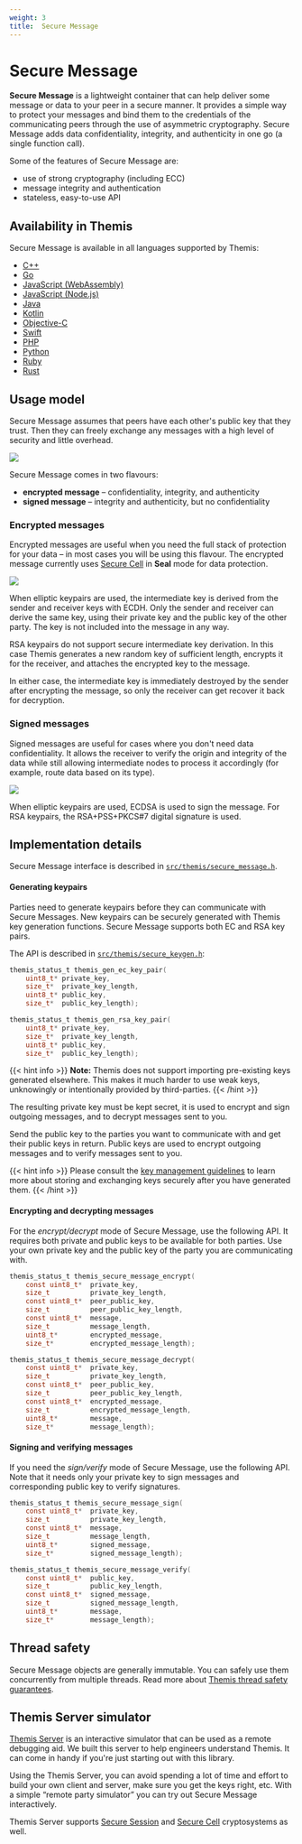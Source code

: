 ```yaml
---
weight: 3
title:  Secure Message
---
```


# Secure Message

**Secure Message** is a lightweight container
that can help deliver some message or data to your peer in a secure manner.
It provides a simple way to protect your messages
and bind them to the credentials of the communicating peers
through the use of asymmetric cryptography.
Secure Message adds data confidentiality, integrity, and authenticity
in one go (a single function call).

Some of the features of Secure Message are:

  - use of strong cryptography (including ECC)
  - message integrity and authentication
  - stateless, easy-to-use API

## Availability in Themis

Secure Message is available in all languages supported by Themis:

  - [C++](/themis/languages/cpp/features/#secure-message)
  - [Go](/themis/languages/go/features/#secure-message)
  - [JavaScript (WebAssembly)](/themis/languages/wasm/features/#secure-message)
  - [JavaScript (Node.js)](/themis/languages/nodejs/features/#secure-message)
  - [Java](/themis/languages/java/features/#secure-message)
  - [Kotlin](/themis/languages/kotlin/features/#secure-message)
  - [Objective-C](/themis/languages/objc/features/#secure-message)
  - [Swift](/themis/languages/swift/features/#secure-message)
  - [PHP](/themis/languages/php/features/#secure-message)
  - [Python](/themis/languages/python/features/#secure-message)
  - [Ruby](/themis/languages/ruby/features/#secure-message)
  - [Rust](/themis/languages/rust/features/#secure-message)

## Usage model

Secure Message assumes that peers have each other's public key that they trust.
Then they can freely exchange any messages with a high level of security and little overhead.

![](/files/wiki/secure_message.png)

Secure Message comes in two flavours:

  - **encrypted message** – confidentiality, integrity, and authenticity
  - **signed message** – integrity and authenticity, but no confidentiality

### Encrypted messages

Encrypted messages are useful when you need the full stack of protection for your data –
in most cases you will be using this flavour.
The encrypted message currently uses [Secure Cell](../secure-cell/)
in **Seal** mode for data protection.

![](/files/wiki/encrypted_message.png)

When elliptic keypairs are used,
the intermediate key is derived from the sender and receiver keys with ECDH.
Only the sender and receiver can derive the same key,
using their private key and the public key of the other party.
The key is not included into the message in any way.

RSA keypairs do not support secure intermediate key derivation.
In this case Themis generates a new random key of sufficient length,
encrypts it for the receiver, and attaches the encrypted key to the message.

In either case, the intermediate key is immediately destroyed by the sender
after encrypting the message,
so only the receiver can get recover it back for decryption.

### Signed messages

Signed messages are useful for cases where you don't need data confidentiality.
It allows the receiver to verify the origin and integrity of the data
while still allowing intermediate nodes to process it accordingly
(for example, route data based on its type).

![](/files/wiki/signed_message.png)

When elliptic keypairs are used, ECDSA is used to sign the message.
For RSA keypairs, the RSA+PSS+PKCS#7 digital signature is used.

## Implementation details

Secure Message interface is described in
[`src/themis/secure_message.h`](https://github.com/cossacklabs/themis/tree/master/include/themis/secure_message.h).

#### Generating keypairs

Parties need to generate keypairs before they can communicate with Secure Messages.
New keypairs can be securely generated with Themis key generation functions.
Secure Message supports both EC and RSA key pairs.

The API is described in
[`src/themis/secure_keygen.h`](https://github.com/cossacklabs/themis/tree/master/include/themis/secure_keygen.h):

```c
themis_status_t themis_gen_ec_key_pair(
    uint8_t* private_key,
    size_t*  private_key_length,
    uint8_t* public_key,
    size_t*  public_key_length);

themis_status_t themis_gen_rsa_key_pair(
    uint8_t* private_key,
    size_t*  private_key_length,
    uint8_t* public_key,
    size_t*  public_key_length);
```

{{< hint info >}}
**Note:**
Themis does not support importing pre-existing keys generated elsewhere.
This makes it much harder to use weak keys, unknowingly or intentionally provided by third-parties.
{{< /hint >}}

The resulting private key must be kept secret, it is used to encrypt and sign outgoing messages,
and to decrypt messages sent to you.

Send the public key to the parties you want to communicate with and get their public keys in return.
Public keys are used to encrypt outgoing messages and to verify messages sent to you.

{{< hint info >}}
Please consult the [key management guidelines](/themis/crypto-theory/key-management/)
to learn more about storing and exchanging keys securely after you have generated them.
{{< /hint >}}

#### Encrypting and decrypting messages

For the _encrypt/decrypt_ mode of Secure Message, use the following API.
It requires both private and public keys to be available for both parties.
Use your own private key and the public key of the party you are communicating with.

```c
themis_status_t themis_secure_message_encrypt(
    const uint8_t*  private_key,
    size_t          private_key_length,
    const uint8_t*  peer_public_key,
    size_t          peer_public_key_length,
    const uint8_t*  message,
    size_t          message_length,
    uint8_t*        encrypted_message,
    size_t*         encrypted_message_length);

themis_status_t themis_secure_message_decrypt(
    const uint8_t*  private_key,
    size_t          private_key_length,
    const uint8_t*  peer_public_key,
    size_t          peer_public_key_length,
    const uint8_t*  encrypted_message,
    size_t          encrypted_message_length,
    uint8_t*        message,
    size_t*         message_length);
```

#### Signing and verifying messages

If you need the _sign/verify_ mode of Secure Message, use the following API.
Note that it needs only your private key to sign messages
and corresponding public key to verify signatures.

```c
themis_status_t themis_secure_message_sign(
    const uint8_t*  private_key,
    size_t          private_key_length,
    const uint8_t*  message,
    size_t          message_length,
    uint8_t*        signed_message,
    size_t*         signed_message_length);

themis_status_t themis_secure_message_verify(
    const uint8_t*  public_key,
    size_t          public_key_length,
    const uint8_t*  signed_message,
    size_t          signed_message_length,
    uint8_t*        message,
    size_t*         message_length);
```

## Thread safety

Secure Message objects are generally immutable.
You can safely use them concurrently from multiple threads.
Read more about [Themis thread safety guarantees](/themis/debugging/thread-safety/).

## Themis Server simulator

[Themis Server](/themis/debugging/themis-server/)
is an interactive simulator that can be used as a remote debugging aid.
We built this server to help engineers understand Themis.
It can come in handy if you're just starting out with this library.

Using the Themis Server, you can avoid spending a lot of time and effort
to build your own client and server, make sure you get the keys right, etc.
With a simple “remote party simulator” you can try out Secure Message interactively.

Themis Server supports
[Secure Session](../secure-session/) and [Secure Cell](../secure-cell/)
cryptosystems as well.
